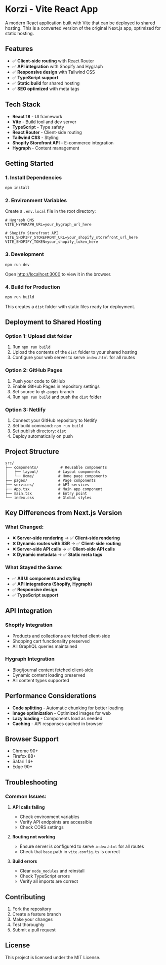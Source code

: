# Korzi - Vite React App

A modern React application built with Vite that can be deployed to shared hosting. This is a converted version of the original Next.js app, optimized for static hosting.

## Features

- ✅ **Client-side routing** with React Router
- ✅ **API integration** with Shopify and Hygraph
- ✅ **Responsive design** with Tailwind CSS
- ✅ **TypeScript support**
- ✅ **Static build** for shared hosting
- ✅ **SEO optimized** with meta tags

## Tech Stack

- **React 18** - UI framework
- **Vite** - Build tool and dev server
- **TypeScript** - Type safety
- **React Router** - Client-side routing
- **Tailwind CSS** - Styling
- **Shopify Storefront API** - E-commerce integration
- **Hygraph** - Content management

## Getting Started

### 1. Install Dependencies

```bash
npm install
```

### 2. Environment Variables

Create a `.env.local` file in the root directory:

```env
# Hygraph CMS
VITE_HYPGRAPH_URL=your_hygraph_url_here

# Shopify Storefront API
VITE_SHOPIFY_STOREFRONT_URL=your_shopify_storefront_url_here
VITE_SHOPIFY_TOKEN=your_shopify_token_here
```

### 3. Development

```bash
npm run dev
```

Open [http://localhost:3000](http://localhost:3000) to view it in the browser.

### 4. Build for Production

```bash
npm run build
```

This creates a `dist` folder with static files ready for deployment.

## Deployment to Shared Hosting

### Option 1: Upload dist folder
1. Run `npm run build`
2. Upload the contents of the `dist` folder to your shared hosting
3. Configure your web server to serve `index.html` for all routes

### Option 2: GitHub Pages
1. Push your code to GitHub
2. Enable GitHub Pages in repository settings
3. Set source to `gh-pages` branch
4. Run `npm run build` and push the `dist` folder

### Option 3: Netlify
1. Connect your GitHub repository to Netlify
2. Set build command: `npm run build`
3. Set publish directory: `dist`
4. Deploy automatically on push

## Project Structure

```
src/
├── components/          # Reusable components
│   ├── layout/         # Layout components
│   └── Home/           # Home page components
├── pages/              # Page components
├── services/           # API services
├── App.tsx             # Main app component
├── main.tsx            # Entry point
└── index.css           # Global styles
```

## Key Differences from Next.js Version

### What Changed:
- ❌ **Server-side rendering** → ✅ **Client-side rendering**
- ❌ **Dynamic routes with SSR** → ✅ **Client-side routing**
- ❌ **Server-side API calls** → ✅ **Client-side API calls**
- ❌ **Dynamic metadata** → ✅ **Static meta tags**

### What Stayed the Same:
- ✅ **All UI components and styling**
- ✅ **API integrations (Shopify, Hygraph)**
- ✅ **Responsive design**
- ✅ **TypeScript support**

## API Integration

### Shopify Integration
- Products and collections are fetched client-side
- Shopping cart functionality preserved
- All GraphQL queries maintained

### Hygraph Integration
- Blog/journal content fetched client-side
- Dynamic content loading preserved
- All content types supported

## Performance Considerations

- **Code splitting** - Automatic chunking for better loading
- **Image optimization** - Optimized images for web
- **Lazy loading** - Components load as needed
- **Caching** - API responses cached in browser

## Browser Support

- Chrome 90+
- Firefox 88+
- Safari 14+
- Edge 90+

## Troubleshooting

### Common Issues:

1. **API calls failing**
   - Check environment variables
   - Verify API endpoints are accessible
   - Check CORS settings

2. **Routing not working**
   - Ensure server is configured to serve `index.html` for all routes
   - Check that `base` path in `vite.config.ts` is correct

3. **Build errors**
   - Clear `node_modules` and reinstall
   - Check TypeScript errors
   - Verify all imports are correct

## Contributing

1. Fork the repository
2. Create a feature branch
3. Make your changes
4. Test thoroughly
5. Submit a pull request

## License

This project is licensed under the MIT License.